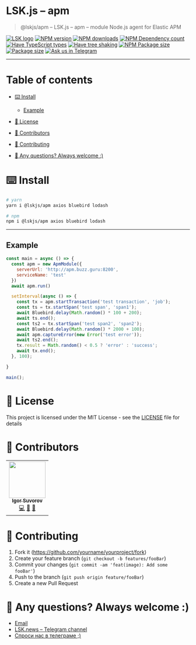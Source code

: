 # LSK.js – apm

> @lskjs/apm – LSK.js – apm – module Node.js agent for Elastic APM

[![LSK logo](https://badgen.net/badge/icon/MADE%20BY%20LSK?icon=zeit\&label\&color=red\&labelColor=red)](https://github.com/lskjs)
[![NPM version](https://badgen.net/npm/v/@lskjs/apm)](https://www.npmjs.com/package/@lskjs/apm)
[![NPM downloads](https://badgen.net/npm/dt/@lskjs/apm)](https://www.npmjs.com/package/@lskjs/apm)
[![NPM Dependency count](https://badgen.net/bundlephobia/dependency-count/@lskjs/apm)](https://bundlephobia.com/result?p=@lskjs/apm)
[![Have TypeScript types](https://badgen.net/npm/types/@lskjs/apm)](https://www.npmjs.com/package/@lskjs/apm)
[![Have tree shaking](https://badgen.net/bundlephobia/tree-shaking/@lskjs/apm)](https://bundlephobia.com/result?p=@lskjs/apm)
[![NPM Package size](https://badgen.net/bundlephobia/minzip/@lskjs/apm)](https://bundlephobia.com/result?p=@lskjs/apm)
[![Package size](https://badgen.net//github/license/lskjs/lskjs)](https://github.com/lskjs/lskjs/blob/master/LICENSE)
[![Ask us in Telegram](https://img.shields.io/badge/Ask%20us%20in-Telegram-brightblue.svg)](https://t.me/lskjschat)

<!-- template file="scripts/templates/preview.md" start -->

<!-- template end -->

***

<!-- # 📒 Table of contents  -->

# Table of contents

*   [⌨️ Install](#️-install)

    *   [Example](#example)

*   [📖 License](#-license)

*   [👥 Contributors](#-contributors)

*   [👏 Contributing](#-contributing)

*   [📮 Any questions? Always welcome :)](#-any-questions-always-welcome-)

# ⌨️ Install

```sh
# yarn
yarn i @lskjs/apm axios bluebird lodash

# npm
npm i @lskjs/apm axios bluebird lodash
```

***

## Example

```js
const main = async () => {
  const apm = new ApmModule({ 
    serverUrl: 'http://apm.buzz.guru:8200',
    serviceName: 'test'
  })
  await apm.run()

  setInterval(async () => {
    const tx = apm.startTransaction('test transaction', 'job');
    const ts = tx.startSpan('test span', 'span1');
    await Bluebird.delay(Math.random() * 100 + 200);
    await ts.end();
    const ts2 = tx.startSpan('test span2', 'span2');
    await Bluebird.delay(Math.random() * 2000 + 100);
    await apm.captureError(new Error('test error'));
    await ts2.end();
    tx.result = Math.random() < 0.5 ? 'error' : 'success';
    await tx.end();
  }, 100);

}

main();
```

# 📖 License

This project is licensed under the MIT License - see the [LICENSE](LICENSE) file for details

# 👥 Contributors

<!-- ALL-CONTRIBUTORS-LIST:START - Do not remove or modify this section -->

<!-- prettier-ignore-start -->

<!-- markdownlint-disable -->

<table>
  <tr>
    <td align="center"><a href="https://isuvorov.com"><img src="https://avatars2.githubusercontent.com/u/1056977?v=4?s=100" width="100px;" alt=""/><br /><sub><b>Igor Suvorov</b></sub></a><br /><a href="lskjs/lskjs///commits?author=isuvorov" title="Code">💻</a> <a href="#design-isuvorov" title="Design">🎨</a> <a href="#ideas-isuvorov" title="Ideas, Planning, & Feedback">🤔</a></td>
  </tr>
</table>
<!-- markdownlint-restore -->
<!-- prettier-ignore-end -->
<!-- ALL-CONTRIBUTORS-LIST:END -->

# 👏 Contributing

1.  Fork it (<https://github.com/yourname/yourproject/fork>)
2.  Create your feature branch (`git checkout -b features/fooBar`)
3.  Commit your changes (`git commit -am 'feat(image): Add some fooBar'`)
4.  Push to the branch (`git push origin feature/fooBar`)
5.  Create a new Pull Request

# 📮 Any questions? Always welcome :)

*   [Email](mailto:hi@isuvorov.com)
*   [LSK.news – Telegram channel](https://t.me/lskjs)
*   [Спроси нас в телеграме ;)](https://t.me/lskjschat)

